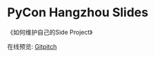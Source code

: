 # PyCon Hangzhou Slides

《如何维护自己的Side Project》

在线预览: [Gitpitch](https://gitpitch.com/laixintao/side-project-slide)
